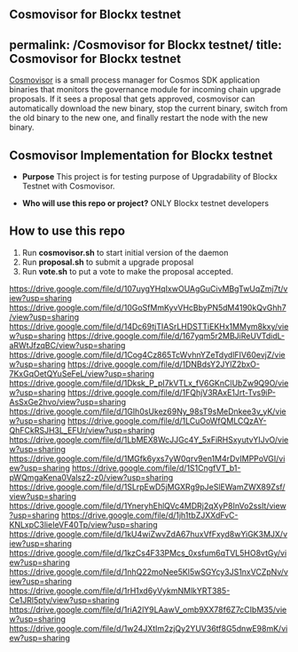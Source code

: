 Cosmovisor for Blockx testnet
---
permalink: /Cosmovisor for Blockx testnet/
title: Cosmovisor for Blockx testnet
---

[Cosmovisor](https://docs.cosmos.network/main/tooling/cosmovisor) is a small process manager for Cosmos SDK application binaries that monitors the governance module for incoming chain upgrade proposals. If it sees a proposal that gets approved, cosmovisor can automatically download the new binary, stop the current binary, switch from the old binary to the new one, and finally restart the node with the new binary.

## Cosmovisor Implementation for Blockx testnet
* **Purpose**
This project is for testing purpose of Upgradability of Blockx Testnet with Cosmovisor.

* **Who will use this repo or project?**
ONLY Blockx testnet developers

## How to use this repo

1. Run **cosmovisor.sh** to start initial version of the daemon
2. Run **proposal.sh** to submit a upgrade proposal
3. Run **vote.sh** to put a vote to make the proposal accepted.

https://drive.google.com/file/d/107uygYHqIxwOUAgGuCivMBgTwUqZmj7t/view?usp=sharing
https://drive.google.com/file/d/10GoSfMmKyvVHcBbyPN5dM4190kQvGhh7/view?usp=sharing
https://drive.google.com/file/d/14Dc69tjTIASrLHDSTTiEKHx1MMym8kxy/view?usp=sharing
https://drive.google.com/file/d/167yqm5r2MBJiReUVTdidL-aRWtJfzqBC/view?usp=sharing
https://drive.google.com/file/d/1Cog4Cz865TcWvhnYZeTdydlFIV60evjZ/view?usp=sharing
https://drive.google.com/file/d/1DNBdsY2JYlZ2bxO-7KxGqOetQYuSeFeL/view?usp=sharing
https://drive.google.com/file/d/1Dksk_P_pI7kVTLx_fV6GKnClUbZw9Q9O/view?usp=sharing
https://drive.google.com/file/d/1FQhjV3RAxE1Jrt-Tvs9iP-AsSxGe2hvo/view?usp=sharing
https://drive.google.com/file/d/1GIh0sUkez69Ny_98sT9sMeDnkee3v_yK/view?usp=sharing
https://drive.google.com/file/d/1LCuOoWfQMLCQzAY-QhFCkRSJH3L_EFUr/view?usp=sharing
https://drive.google.com/file/d/1LbMEX8WcJJGc4Y_5xFiRHSxyutvYIJvO/view?usp=sharing
https://drive.google.com/file/d/1MGfk6yxs7yW0qrv9en1M4rDvIMPPoVGI/view?usp=sharing
https://drive.google.com/file/d/1S1CngfVT_b1-pWQmgaKena0Valsz2-z0/view?usp=sharing
https://drive.google.com/file/d/1SLrpEwD5jMGXRg9pJeSlEWamZWX89Zsf/view?usp=sharing
https://drive.google.com/file/d/1YneryhEhlQVc4MDRj2qXyP8InVo2ssIt/view?usp=sharing
https://drive.google.com/file/d/1jh1tbZJXXdFvC-KNLxpC3lieIeVF40Tp/view?usp=sharing
https://drive.google.com/file/d/1kU4wiZwvZdA67huxVfFxyd8wYiGK3MJX/view?usp=sharing
https://drive.google.com/file/d/1kzCs4F33PMcs_0xsfum6qTVL5HO8vtGy/view?usp=sharing
https://drive.google.com/file/d/1nhQ22moNee5Kl5wSGYcy3JS1nxVCZpNv/view?usp=sharing
https://drive.google.com/file/d/1rH1xd6yVykmNMlkYRT385-Ce1JRl5pty/view?usp=sharing
https://drive.google.com/file/d/1riA2lY9LAawV_omb9XX78f6Z7cCIbM35/view?usp=sharing
https://drive.google.com/file/d/1w24JXtIm2zjQy2YUV36tf8G5dnwE98mK/view?usp=sharing
